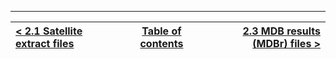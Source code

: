 













***

|[< 2.1 Satellite extract files](sat_extract_structure.md)| [Table of contents](Index.md) | [2.3 MDB results (MDBr) files >](MDBr_files.md) |
|:-----------| :------:| -----------:|